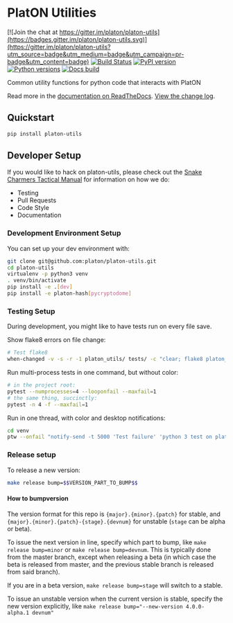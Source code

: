 # PlatON Utilities

[![Join the chat at https://gitter.im/platon/platon-utils](https://badges.gitter.im/platon/platon-utils.svg)](https://gitter.im/platon/platon-utils?utm_source=badge&utm_medium=badge&utm_campaign=pr-badge&utm_content=badge)
[![Build Status](https://circleci.com/gh/platon/platon-utils.svg?style=shield)](https://circleci.com/gh/platon/platon-utils)
[![PyPI version](https://badge.fury.io/py/platon-utils.svg)](https://badge.fury.io/py/platon-utils)
[![Python versions](https://img.shields.io/pypi/pyversions/platon-utils.svg)](https://pypi.python.org/pypi/platon-utils)
[![Docs build](https://readthedocs.org/projects/platon-utils/badge/?version=latest)](http://platon-utils.readthedocs.io/en/latest/?badge=latest)
   

Common utility functions for python code that interacts with PlatON

Read more in the [documentation on ReadTheDocs](https://platon-utils.readthedocs.io/). [View the change log](https://platon-utils.readthedocs.io/en/latest/release_notes.html).

## Quickstart

```sh
pip install platon-utils
```

## Developer Setup

If you would like to hack on platon-utils, please check out the [Snake Charmers
Tactical Manual](https://github.com/platon/snake-charmers-tactical-manual)
for information on how we do:

- Testing
- Pull Requests
- Code Style
- Documentation

### Development Environment Setup

You can set up your dev environment with:

```sh
git clone git@github.com:platon/platon-utils.git
cd platon-utils
virtualenv -p python3 venv
. venv/bin/activate
pip install -e .[dev]
pip install -e platon-hash[pycryptodome]
```

### Testing Setup

During development, you might like to have tests run on every file save.

Show flake8 errors on file change:

```sh
# Test flake8
when-changed -v -s -r -1 platon_utils/ tests/ -c "clear; flake8 platon_utils tests && echo 'flake8 success' || echo 'error'"
```

Run multi-process tests in one command, but without color:

```sh
# in the project root:
pytest --numprocesses=4 --looponfail --maxfail=1
# the same thing, succinctly:
pytest -n 4 -f --maxfail=1
```

Run in one thread, with color and desktop notifications:

```sh
cd venv
ptw --onfail "notify-send -t 5000 'Test failure' 'python 3 test on platon-utils failed'" ../tests ../platon_utils
```

### Release setup

To release a new version:

```sh
make release bump=$$VERSION_PART_TO_BUMP$$
```

#### How to bumpversion

The version format for this repo is `{major}.{minor}.{patch}` for stable, and
`{major}.{minor}.{patch}-{stage}.{devnum}` for unstable (`stage` can be alpha or beta).

To issue the next version in line, specify which part to bump,
like `make release bump=minor` or `make release bump=devnum`. This is typically done from the
master branch, except when releasing a beta (in which case the beta is released from master,
and the previous stable branch is released from said branch).

If you are in a beta version, `make release bump=stage` will switch to a stable.

To issue an unstable version when the current version is stable, specify the
new version explicitly, like `make release bump="--new-version 4.0.0-alpha.1 devnum"`
